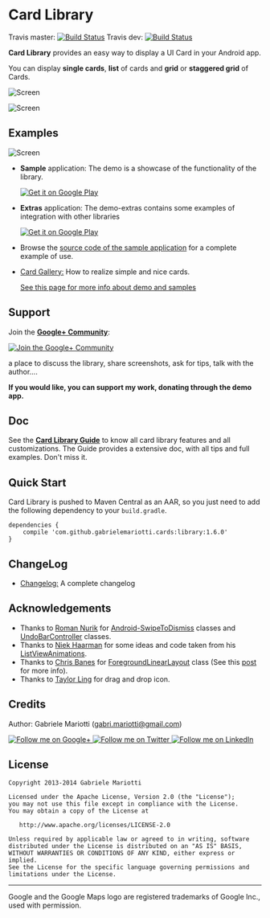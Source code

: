 # Card Library
Travis master: [![Build Status](https://travis-ci.org/gabrielemariotti/cardslib.svg?branch=master)](https://travis-ci.org/gabrielemariotti/cardslib)
Travis dev: [![Build Status](https://travis-ci.org/gabrielemariotti/cardslib.svg?branch=dev)](https://travis-ci.org/gabrielemariotti/cardslib)


**Card Library** provides an easy way to display a UI Card in your Android app.

You can display **single cards**, **list** of cards and **grid** or **staggered grid** of Cards.

![Screen](/demo/images/screen.png)

![Screen](/demo/images/screen3.png)


## Examples


![Screen](/demo/images/demo_gplay.png)

* **Sample** application: The demo is a showcase of the functionality of the library.

	 [![Get it on Google Play](http://www.android.com/images/brand/get_it_on_play_logo_small.png)](https://play.google.com/store/apps/details?id=it.gmariotti.cardslib.demo)
	 
* **Extras** application: The demo-extras contains some examples of integration with other libraries
	
	[![Get it on Google Play](http://www.android.com/images/brand/get_it_on_play_logo_small.png)](https://play.google.com/store/apps/details?id=it.gmariotti.cardslib.demo.extras)


* Browse the [source code of the sample application](/demo) for a complete example of use.

* [Card Gallery:](/doc/EXAMPLE.md) How to realize simple and nice cards.

  [See this page for more info about demo and samples](/demo/README.md)
  
## Support
Join the [**Google+ Community**](https://plus.google.com/u/0/communities/111800040690738372803): 

[![Join the Google+ Community](/demo/images/g+64.png)](https://plus.google.com/u/0/communities/111800040690738372803)
	
a place to discuss the library, share screenshots, ask for tips, talk with the author....﻿

**If you would like, you can support my work, donating through the demo app.**


## Doc

See the **[Card Library Guide](/doc/GUIDE.md)** to know all card library features and all customizations.
The Guide provides a extensive doc, with all tips and full examples. Don't miss it.


## Quick Start

Card Library is pushed to Maven Central as an AAR, so you just need to add the following dependency to your `build.gradle`.

    dependencies {
        compile 'com.github.gabrielemariotti.cards:library:1.6.0'
    }


## ChangeLog

* [Changelog:](CHANGELOG.md) A complete changelog


Acknowledgements
--------------------

* Thanks to [Roman Nurik][1] for [Android-SwipeToDismiss][2] classes and [UndoBarController][3] classes.
* Thanks to [Niek Haarman][4] for some ideas and code taken from his [ListViewAnimations][5].
* Thanks to [Chris Banes][6] for [ForegroundLinearLayout][7] class (See this [post][8] for more info).
* Thanks to [Taylor Ling][9] for drag and drop icon.


Credits
-------

Author: Gabriele Mariotti (gabri.mariotti@gmail.com)

<a href="https://plus.google.com/u/0/114432517923423045208">
  <img alt="Follow me on Google+"
       src="https://github.com/gabrielemariotti/cardslib/raw/master/demo/images/g+64.png" />
</a>
<a href="https://twitter.com/GabMarioPower">
  <img alt="Follow me on Twitter"
       src="https://github.com/gabrielemariotti/cardslib/raw/master/demo/images/twitter64.png" />
</a>
<a href="http://it.linkedin.com/in/gabrielemariotti">
  <img alt="Follow me on LinkedIn"
       src="https://github.com/gabrielemariotti/cardslib/raw/master/demo/images/linkedin.png" />
</a>

License
-------

    Copyright 2013-2014 Gabriele Mariotti

    Licensed under the Apache License, Version 2.0 (the "License");
    you may not use this file except in compliance with the License.
    You may obtain a copy of the License at

       http://www.apache.org/licenses/LICENSE-2.0

    Unless required by applicable law or agreed to in writing, software
    distributed under the License is distributed on an "AS IS" BASIS,
    WITHOUT WARRANTIES OR CONDITIONS OF ANY KIND, either express or implied.
    See the License for the specific language governing permissions and
    limitations under the License.


---


Google and the Google Maps logo are registered trademarks of Google Inc., used with permission.

 [1]: https://plus.google.com/u/0/+RomanNurik/about
 [2]: https://github.com/romannurik/Android-SwipeToDismiss
 [3]: https://code.google.com/p/romannurik-code/source/browse/#git%2Fmisc%2Fundobar
 [4]: https://plus.google.com/+NiekHaarman
 [5]: https://github.com/nhaarman/ListViewAnimations
 [6]: https://plus.google.com/+ChrisBanes
 [7]: https://gist.github.com/chrisbanes/9091754
 [8]: https://plus.google.com/+AndroidDevelopers/posts/aHPVDtr6mcp
 [9]: https://plus.google.com/+TaylorLing